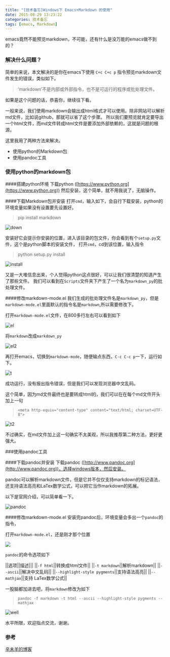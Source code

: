 ```yaml
---
title: "[技术备忘]Windows下 Emacs+Markdown 的使用"
date: 2015-08-29 13:23:22
categories: 技术备忘
tags: [emacs, Markdown]
---
```

emacs竟然不能预览markdown，不可能，还有什么是没万能的emacs做不到的？
<!--more-->
### 解决什么问题？
简单的来说，本文解决的是你在emacs下使用 `C+c C+c p` 指令预览markdown文件发生的错误，类似如下。

>‘markdown’不是内部或外部指令，也不是可运行的程序或批处理文件。

如果是这个问题的话，恭喜你，继续往下看。

一般来说，我们使用markdown会输出成html格式才可以使用。除非网站可以解析md文件，比如说github，那就可以省了这个步骤。
所以我们要预览就肯定要导出一个html文件，而md文件转成html文件是要添加外部依赖的，这就是问题的根源。

这里我用了两种方法来解决。

+ 使用python的Markdown包
+ 使用pandoc工具

### 使用python的markdown包

####搭建python环境
下载python ([https://www.python.org](https://www.python.org))
然后安装，这个简单，就不用我说了，无脑操作。

####下载Markdown包并安装
打开`cmd`，输入如下，会自行下载安装，python的环境变量如果没有设置要先设置好。

>pip install markdown

![down](/img/pics/2015-08-29/downMarkdown.png)

安装好它会提示你安装的位置，进入该目录的包文件，你会看到有个`setup.py`文件，这个是python脚本的安装文件，
打开`cmd`，cd到该位置，输入指令

>python setup.py install

![install](/img/pics/2015-08-29/installMarkdown.png)

又是一大堆信息出来，个人觉得python这点很好，可以让我们很清楚的知道产生了那些文件。
我们可以看到在`Scripts`文件夹下产生了一个名为`markdown_py`的批处理文件。

####修改markdown-mode.el
我们生成的批处理文件名是`markdown_py`，但是`markdown-mode.el`里面默认的指令名是`markdown`,所以需要修改下。

打开`markdown-mode.el`文件，在800多行左右可以看到如下

![el](/img/pics/2015-08-29/el.png)

将`markdown`改成`markdown_py`

![el2](/img/pics/2015-08-29/el2.png)

再打开emacs，切换到`markdown-mode`，随便输点东西，`C-c C-c p`一下，运行如下。

![t](/img/pics/2015-08-29/t.png)

成功运行，没有报出指令错误，但是我们可以发现浏览器中文乱码。

这个简单，因为md文件最终也是要转成html的，我们可以在在每个md文件开头加上一句

>`<meta http-equiv="content-type" content="text/html; charset=UTF-8">`

![t2](/img/pics/2015-08-29/t2.png)

不过确实，在md文件加上这一句确实不太美观，所以我推荐第二种方法，更好更强大。

###使用pandoc工具

####下载pandoc并安装
下载pandoc ([http://www.pandoc.org](http://www.pandoc.org))，选择windows版本，然后安装。

pandoc可以解析markdown文件，但是它并不仅仅支持markdown的标记语法，还支持语法高亮和LaTex数学公式，可以把它当作markdown的拓展。

以下是官网介绍，可以简单看一下。

![pandoc](/img/pics/2015-08-29/pandoc.png)

####修改markdown-mode.el
安装完pandoc后，环境变量会多出一个`pandoc`的指令，

打开`markdown-mode.el`，还是刚才那个位置

![](/img/pics/2015-08-29/el.png)

`pandoc`的命令选项如下

||选项||描述|||
||`-f html`||转换成html文件||
||`-t markdown`||解析markdown||
||`--ascii`||解决中文乱码||
||`--highlight-style pygments`||支持语法高亮||
||`--mathjax`||支持 LaTex数学公式||

一股脑都加进去吧，将`markdown`修改为如下

>`pandoc -f markdown -t html --ascii --highlight-style pygments --mathjax`

![well](/img/pics/2015-08-29/well.png)

水平所限，欢迎指点交流，谢谢。

### 参考
[辛未羊的博客](http://panqiincs.github.io/)
